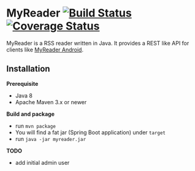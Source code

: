 MyReader [![Build Status](https://api.travis-ci.org/ksokol/myreader.png?branch=master)](https://travis-ci.org/ksokol/myreader/) [![Coverage Status](https://coveralls.io/repos/ksokol/myreader/badge.png?branch=master)](https://coveralls.io/r/ksokol/myreader?branch=master)
========

MyReader is a RSS reader written in Java. It provides a REST like API for clients like [MyReader Android](https://github.com/ksokol/myreader-android).

Installation
------------

**Prerequisite**

- Java 8
- Apache Maven 3.x or newer

**Build and package**

- run `mvn package`
- You will find a fat jar (Spring Boot application) under `target`
- run `java -jar myreader.jar`


**TODO**

- add initial admin user
